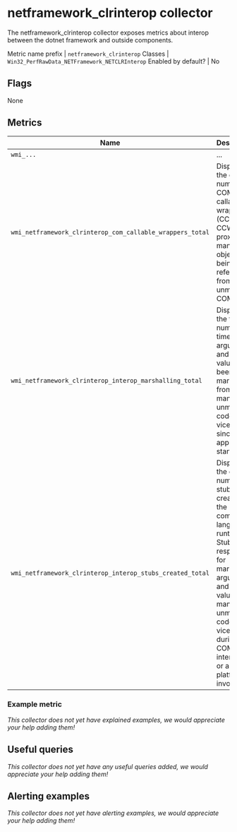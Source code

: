 # netframework_clrinterop collector

The netframework_clrinterop collector exposes metrics about interop between the dotnet framework and outside components.

Metric name prefix | `netframework_clrinterop`
Classes             | `Win32_PerfRawData_NETFramework_NETCLRInterop`
Enabled by default? | No

## Flags

None

## Metrics

Name | Description | Type | Labels
-----|-------------|------|-------
`wmi_...` | ... | counter/gauge/histogram/summary | ...
`wmi_netframework_clrinterop_com_callable_wrappers_total` | Displays the current number of COM callable wrappers (CCWs). A CCW is a proxy for a managed object being referenced from an unmanaged COM client. | counter | `process`
`wmi_netframework_clrinterop_interop_marshalling_total` | Displays the total number of times arguments and return values have been marshaled from managed to unmanaged code, and vice versa, since the application started. | counter | `process`
`wmi_netframework_clrinterop_interop_stubs_created_total` | Displays the current number of stubs created by the common language runtime. Stubs are responsible for marshaling arguments and return values from managed to unmanaged code, and vice versa, during a COM interop call or a platform invoke call. | counter | `process`

### Example metric
_This collector does not yet have explained examples, we would appreciate your help adding them!_

## Useful queries
_This collector does not yet have any useful queries added, we would appreciate your help adding them!_

## Alerting examples
_This collector does not yet have alerting examples, we would appreciate your help adding them!_
